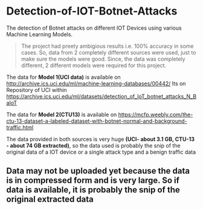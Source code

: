 # Detection-of-IOT-Botnet-Attacks
The detection of Botnet attacks on different IOT Devices using various Machine Learning Models.

>The project had preety ambigious results i.e. 100% accuracy in some cases. So, data from 2 completely different sources were used, just to make sure the models were good. Since, the data was completely different, 2 different models were required for this project.

The data for **Model 1(UCI data)** is available on http://archive.ics.uci.edu/ml/machine-learning-databases/00442/
Its on Repository of UCI within https://archive.ics.uci.edu/ml/datasets/detection_of_IoT_botnet_attacks_N_BaIoT

The data for **Model 2(CTU13)** is available on https://mcfp.weebly.com/the-ctu-13-dataset-a-labeled-dataset-with-botnet-normal-and-background-traffic.html

The data provided in both sources is very huge **(UCI- about 3.1 GB, CTU-13 - about 74 GB extracted)**, so the data used is probably the snip of the original data of a IOT device or a single attack type and a benign traffic data

## Data may not be uploaded yet because the data is in compressed form and is very large. So if data is available, it is probably the snip of the original extracted data
